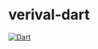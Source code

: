 # verival-dart

[![Dart](https://github.com/itsabgr/verival-dart/actions/workflows/dart.yml/badge.svg)](https://github.com/itsabgr/verival-dart/actions/workflows/dart.yml)
